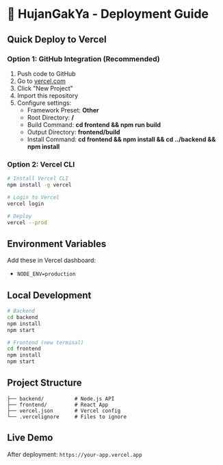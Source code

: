 # 🚀 HujanGakYa - Deployment Guide

## Quick Deploy to Vercel

### Option 1: GitHub Integration (Recommended)
1. Push code to GitHub
2. Go to [vercel.com](https://vercel.com)
3. Click "New Project"
4. Import this repository
5. Configure settings:
   - Framework Preset: **Other**
   - Root Directory: **/** 
   - Build Command: **cd frontend && npm run build**
   - Output Directory: **frontend/build**
   - Install Command: **cd frontend && npm install && cd ../backend && npm install**

### Option 2: Vercel CLI
```bash
# Install Vercel CLI
npm install -g vercel

# Login to Vercel
vercel login

# Deploy
vercel --prod
```

## Environment Variables
Add these in Vercel dashboard:
- `NODE_ENV=production`

## Local Development
```bash
# Backend
cd backend
npm install
npm start

# Frontend (new terminal)
cd frontend
npm install
npm start
```

## Project Structure
```
├── backend/          # Node.js API
├── frontend/         # React App
├── vercel.json       # Vercel config
└── .vercelignore     # Files to ignore
```

## Live Demo
After deployment: `https://your-app.vercel.app`
